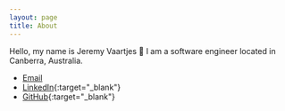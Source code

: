 ```yaml
---
layout: page
title: About
---
```


Hello, my name is Jeremy Vaartjes :wave: I am a software engineer located in Canberra, Australia.

- [Email](mailto:jeremy@vaartj.es)
- [LinkedIn](https://www.linkedin.com/in/jeremy-vaartjes/){:target="_blank"}
- [GitHub](https://github.com/jeremyvaartjes){:target="_blank"}